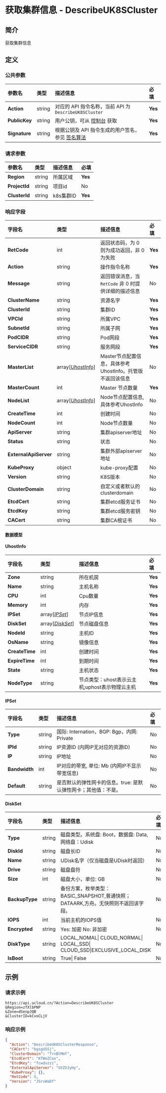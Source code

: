 # 获取集群信息 - DescribeUK8SCluster

## 简介

获取集群信息









## 定义

### 公共参数

| 参数名 | 类型 | 描述信息 | 必填 |
|:---|:---|:---|:---|
| **Action**     | string  | 对应的 API 指令名称，当前 API 为 `DescribeUK8SCluster`                        | **Yes** |
| **PublicKey**  | string  | 用户公钥，可从 [控制台](https://console.ucloud.cn/uapi/apikey) 获取                                             | **Yes** |
| **Signature**  | string  | 根据公钥及 API 指令生成的用户签名，参见 [签名算法](api/summary/signature.md)  | **Yes** |

### 请求参数

| 参数名 | 类型 | 描述信息 | 必填 |
|:---|:---|:---|:---|
| **Region** | string | 所属区域 |**Yes**|
| **ProjectId** | string | 项目id |No|
| **ClusterId** | string | k8s集群ID |**Yes**|

### 响应字段

| 字段名 | 类型 | 描述信息 | 必填 |
|:---|:---|:---|:---|
| **RetCode** | int | 返回状态码，为 0 则为成功返回，非 0 为失败 |**Yes**|
| **Action** | string | 操作指令名称 |**Yes**|
| **Message** | string | 返回错误消息，当 `RetCode` 非 0 时提供详细的描述信息 |No|
| **ClusterName** | string | 资源名字 |**Yes**|
| **ClusterId** | string | 集群ID |**Yes**|
| **VPCId** | string | 所属VPC |**Yes**|
| **SubnetId** | string | 所属子网 |**Yes**|
| **PodCIDR** | string | Pod网段 |**Yes**|
| **ServiceCIDR** | string | 服务网段 |**Yes**|
| **MasterList** | array[[*UhostInfo*](#UhostInfo)] | Master节点配置信息，具体参考UhostInfo。托管版不返回该信息 |No|
| **MasterCount** | int | Master 节点数量 |**Yes**|
| **NodeList** | array[[*UhostInfo*](#UhostInfo)] | Node节点配置信息,具体参考UhostInfo |No|
| **CreateTime** | int | 创建时间 |No|
| **NodeCount** | int | Node节点数量 |No|
| **ApiServer** | string | 集群apiserver地址 |No|
| **Status** | string | 状态 |No|
| **ExternalApiServer** | string | 集群外部apiserver地址 |No|
| **KubeProxy** | object | kube-proxy配置 |No|
| **Version** | string | K8S版本 |No|
| **ClusterDomain** | string | 自定义或者默认的clusterdomain |No|
| **EtcdCert** | string | 集群etcd服务证书 |No|
| **EtcdKey** | string | 集群etcd服务密钥 |No|
| **CACert** | string | 集群CA根证书 |No|

#### 数据模型


#### UhostInfo

| 字段名 | 类型 | 描述信息 | 必填 |
|:---|:---|:---|:---|
| **Zone** | string | 所在机房 |**Yes**|
| **Name** | string | 主机名称 |**Yes**|
| **CPU** | int | Cpu数量 |**Yes**|
| **Memory** | int | 内存 |**Yes**|
| **IPSet** | array[[*IPSet*](#IPSet)] | 节点IP信息 |**Yes**|
| **DiskSet** | array[[*DiskSet*](#DiskSet)] | 节点磁盘信息 |**Yes**|
| **NodeId** | string | 主机ID |**Yes**|
| **OsName** | string | 镜像信息 |**Yes**|
| **CreateTime** | int | 创建时间 |**Yes**|
| **ExpireTime** | int | 到期时间 |**Yes**|
| **State** | string | 主机状态 |**Yes**|
| **NodeType** | string | 节点类型：uhost表示云主机;uphost表示物理云主机 |**Yes**|

#### IPSet

| 字段名 | 类型 | 描述信息 | 必填 |
|:---|:---|:---|:---|
| **Type** | string | 国际: Internation，BGP: Bgp，内网: Private |No|
| **IPId** | string | IP资源ID (内网IP无对应的资源ID) |No|
| **IP** | string | IP地址 |No|
| **Bandwidth** | int | IP对应的带宽, 单位: Mb (内网IP不显示带宽信息) |No|
| **Default** | string | 是否默认的弹性网卡的信息。true: 是默认弹性网卡；其他值：不是。 |No|

#### DiskSet

| 字段名 | 类型 | 描述信息 | 必填 |
|:---|:---|:---|:---|
| **Type** | string | 磁盘类型。系统盘: Boot，数据盘: Data,网络盘：Udisk |No|
| **DiskId** | string | 磁盘长ID |No|
| **Name** | string | UDisk名字（仅当磁盘是UDisk时返回） |No|
| **Drive** | string | 磁盘盘符 |No|
| **Size** | int | 磁盘大小，单位: GB |No|
| **BackupType** | string | 备份方案，枚举类型：BASIC_SNAPSHOT,普通快照；DATAARK,方舟。无快照则不返回该字段。 |No|
| **IOPS** | int | 当前主机的IOPS值 |No|
| **Encrypted** | string | Yes: 加密 No: 非加密 |No|
| **DiskType** | string | LOCAL_NOMAL\| CLOUD_NORMAL\| LOCAL_SSD\| CLOUD_SSD\|EXCLUSIVE_LOCAL_DISK |No|
| **IsBoot** | string | True\| False |No|

## 示例

### 请求示例
    
```
https://api.ucloud.cn/?Action=DescribeUK8SCluster
&Region=zfXlbPNP
&Zone=dSenpJQB
&ClusterID=kCvoCLjV
```

### 响应示例
    
```json
{
  "Action": "DescribeUK8SClusterResponse",
  "CACert": "bgsgUSSj",
  "ClusterDomain": "TrnBlMmf",
  "EtcdCert": "KfWoZCox",
  "EtcdKey": "fcwdvzzi",
  "ExternalApiServer": "GVZVJyHy",
  "KubeProxy": {},
  "RetCode": 0,
  "Version": "JSrvWaDf"
}
```





